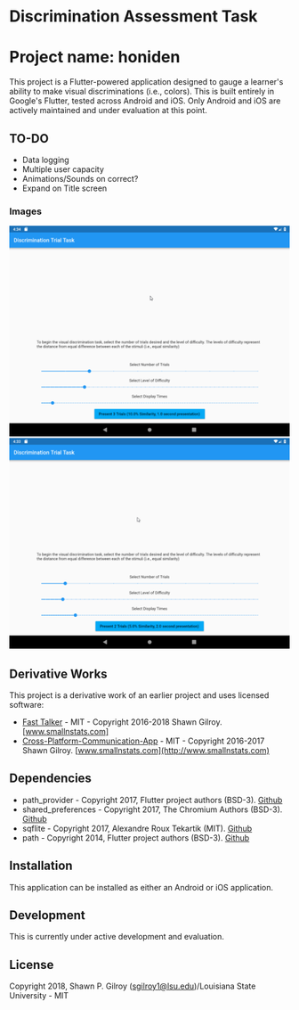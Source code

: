 # Discrimination Assessment Task

# Project name: honiden

This project is a Flutter-powered application designed to gauge a learner's ability to make visual discriminations (i.e., colors). This is built entirely in Google's Flutter, tested across Android and iOS. Only Android and iOS are actively maintained and under evaluation at this point.

## TO-DO

- Data logging
- Multiple user capacity
- Animations/Sounds on correct?
- Expand on Title screen

### Images
![Alt text](previews/Discrimination_Trials.gif?raw=true "Drag Icons")
![Alt text](previews/Session_Creation.gif?raw=true "Drag Icons")

## Derivative Works

This project is a derivative work of an earlier project and uses licensed software:

- [Fast Talker](https://github.com/miyamot0/FastTalkerSkiaSharp) - MIT - Copyright 2016-2018 Shawn Gilroy. [www.smallnstats.com]
- [Cross-Platform-Communication-App](https://github.com/miyamot0/Cross-Platform-Communication-App) - MIT - Copyright 2016-2017 Shawn Gilroy. [www.smallnstats.com](http://www.smallnstats.com)

## Dependencies

- path_provider - Copyright 2017, Flutter project authors (BSD-3). [Github](https://github.com/flutter/plugins/tree/master/packages/path_provider)
- shared_preferences - Copyright 2017, The Chromium Authors (BSD-3). [Github](https://github.com/flutter/plugins/tree/master/packages/shared_preferences)
- sqflite - Copyright 2017, Alexandre Roux Tekartik (MIT). [Github](https://github.com/tekartik/sqflite)
- path - Copyright 2014, Flutter project authors (BSD-3). [Github](https://github.com/dart-lang/path)

## Installation

This application can be installed as either an Android or iOS application.  

## Development

This is currently under active development and evaluation.

## License

Copyright 2018, Shawn P. Gilroy (sgilroy1@lsu.edu)/Louisiana State University - MIT
